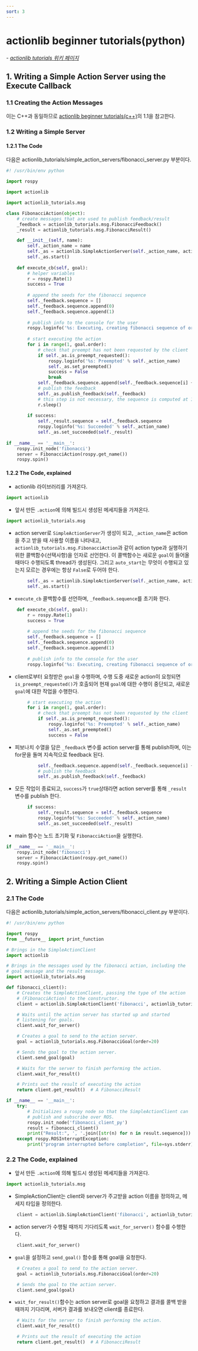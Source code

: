 ```yaml
---
sort: 3
---
```


# actionlib beginner tutorials(python)

*- [actionlib tutorials 위키 페이지](http://wiki.ros.org/actionlib/Tutorials)*

## 1. Writing a Simple Action Server using the Execute Callback

### 1.1 Creating the Action Messages
이는 C++과 동일하므로 [actionlib beginner tutorials(c++)](/0001ROS1/0002Intermediate/0001Actionlib/0002actionlibBeginnerTutorials_cpp.html/)의 1.1을 참고한다.

### 1.2 Writing a Simple Server
#### 1.2.1 The Code
다음은 actionlib_tutorials/simple_action_servers/fibonacci_server.py 부분이다.
```python
#! /usr/bin/env python

import rospy

import actionlib

import actionlib_tutorials.msg

class FibonacciAction(object):
    # create messages that are used to publish feedback/result
    _feedback = actionlib_tutorials.msg.FibonacciFeedback()
    _result = actionlib_tutorials.msg.FibonacciResult()

    def __init__(self, name):
        self._action_name = name
        self._as = actionlib.SimpleActionServer(self._action_name, actionlib_tutorials.msg.FibonacciAction, execute_cb=self.execute_cb, auto_start = False)
        self._as.start()
      
    def execute_cb(self, goal):
        # helper variables
        r = rospy.Rate(1)
        success = True
        
        # append the seeds for the fibonacci sequence
        self._feedback.sequence = []
        self._feedback.sequence.append(0)
        self._feedback.sequence.append(1)
        
        # publish info to the console for the user
        rospy.loginfo('%s: Executing, creating fibonacci sequence of order %i with seeds %i, %i' % (self._action_name, goal.order, self._feedback.sequence[0], self._feedback.sequence[1]))
        
        # start executing the action
        for i in range(1, goal.order):
            # check that preempt has not been requested by the client
            if self._as.is_preempt_requested():
                rospy.loginfo('%s: Preempted' % self._action_name)
                self._as.set_preempted()
                success = False
                break
            self._feedback.sequence.append(self._feedback.sequence[i] + self._feedback.sequence[i-1])
            # publish the feedback
            self._as.publish_feedback(self._feedback)
            # this step is not necessary, the sequence is computed at 1 Hz for demonstration purposes
            r.sleep()
          
        if success:
            self._result.sequence = self._feedback.sequence
            rospy.loginfo('%s: Succeeded' % self._action_name)
            self._as.set_succeeded(self._result)
        
if __name__ == '__main__':
    rospy.init_node('fibonacci')
    server = FibonacciAction(rospy.get_name())
    rospy.spin()
```
#### 1.2.2 The Code, explained
* actionlib 라이브러리를 가져온다.
```python
import actionlib
```

* 앞서 만든 `.action`에 의해 빌드시 생성된 메세지들을 가져온다.
```python
import actionlib_tutorials.msg
```

* action server로 `SimpleActionServer`가 생성이 되고, `_action_name`은 action을 주고 받을 때 사용할 이름을 나타내고, `actionlib_tutorials.msg.FibonacciAction`과 같이 action type과 실행하기 위한 콜백함수(선택사항)을 인자로 선언한다. 이 콜백함수는 새로운 `goal`이 들어올 때마다 수행되도록 thread가 생성된다. 그리고 `auto_start`는 무엇이 수행되고 있는지 모르는 경우에는 항상 `False`로 두어야 한다.
```python
        self._as = actionlib.SimpleActionServer(self._action_name, actionlib_tutorials.msg.FibonacciAction, execute_cb=self.execute_cb, auto_start = False)
        self._as.start()
```

* `execute_cb` 콜백함수를 선언하며, `_feedback.sequence`를 초기화 한다.
```python
    def execute_cb(self, goal):
        r = rospy.Rate(1)
        success = True
        
        # append the seeds for the fibonacci sequence
        self._feedback.sequence = []
        self._feedback.sequence.append(0)
        self._feedback.sequence.append(1)
        
        # publish info to the console for the user
        rospy.loginfo('%s: Executing, creating fibonacci sequence of order %i with seeds %i, %i' % (self._action_name, goal.order, self._feedback.sequence[0], self._feedback.sequence[1]))
```

* client로부터 요청받은 `goal`을 수행하며, 수행 도중 새로운 action이 요청되면 `is_preempt_requested()`가 호출되어 현재 `goal`에 대한 수행이 중단되고, 새로운 `goal`에 대한 작업을 수행한다.
```python
        # start executing the action
        for i in range(1, goal.order):
            # check that preempt has not been requested by the client
            if self._as.is_preempt_requested():
                rospy.loginfo('%s: Preempted' % self._action_name)
                self._as.set_preempted()
                success = False
```

* 피보나치 수열을 담은 `_feedback` 변수를 action server를 통해 publish하며, 이는 for문을 돌며 지속적으로 feedback 된다.
```python
            self._feedback.sequence.append(self._feedback.sequence[i] + self._feedback.sequence[i-1])
            # publish the feedback
            self._as.publish_feedback(self._feedback)
```

* 모든 작업이 종료되고, `success`가 `true`상태라면 action server를 통해 `_result` 변수를 publish 한다.
```python
        if success:
            self._result.sequence = self._feedback.sequence
            rospy.loginfo('%s: Succeeded' % self._action_name)
            self._as.set_succeeded(self._result)
```

* main 함수는 노드 초기화 및 `FibonacciAction`을 실행한다.
```python
if __name__ == '__main__':
    rospy.init_node('fibonacci')
    server = FibonacciAction(rospy.get_name())
    rospy.spin()
```

## 2. Writing a Simple Action Client

### 2.1 The Code
다음은 actionlib_tutorials/simple_action_servers/fibonacci_client.py 부분이다.
```python
#! /usr/bin/env python

import rospy
from __future__ import print_function

# Brings in the SimpleActionClient
import actionlib

# Brings in the messages used by the fibonacci action, including the
# goal message and the result message.
import actionlib_tutorials.msg

def fibonacci_client():
    # Creates the SimpleActionClient, passing the type of the action
    # (FibonacciAction) to the constructor.
    client = actionlib.SimpleActionClient('fibonacci', actionlib_tutorials.msg.FibonacciAction)

    # Waits until the action server has started up and started
    # listening for goals.
    client.wait_for_server()

    # Creates a goal to send to the action server.
    goal = actionlib_tutorials.msg.FibonacciGoal(order=20)

    # Sends the goal to the action server.
    client.send_goal(goal)

    # Waits for the server to finish performing the action.
    client.wait_for_result()

    # Prints out the result of executing the action
    return client.get_result()  # A FibonacciResult

if __name__ == '__main__':
    try:
        # Initializes a rospy node so that the SimpleActionClient can
        # publish and subscribe over ROS.
        rospy.init_node('fibonacci_client_py')
        result = fibonacci_client()
        print("Result:", ', '.join([str(n) for n in result.sequence]))
    except rospy.ROSInterruptException:
        print("program interrupted before completion", file=sys.stderr)
```

### 2.2 The Code, explained
* 앞서 만든 `.action`에 의해 빌드시 생성된 메세지들을 가져온다.
```python
import actionlib_tutorials.msg
```

* SimpleActionClient는 client와 server가 주고받을 action 이름을 정의하고, 메세지 타입을 정의한다.
```python
    client = actionlib.SimpleActionClient('fibonacci', actionlib_tutorials.msg.FibonacciAction)
```

* action server가 수행될 때까지 기다리도록 `wait_for_server()` 함수를 수행한다.
```python
    client.wait_for_server()
```

* `goal`을 설정하고 `send_goal()` 함수를 통해 goal을 요청한다.
```python
    # Creates a goal to send to the action server.
    goal = actionlib_tutorials.msg.FibonacciGoal(order=20)

    # Sends the goal to the action server.
    client.send_goal(goal)
```

* `wait_for_result()`함수는 action server로 goal을 요청하고 결과를 콜백 받을 때까지 기다리며, 서버가 결과를 보내오면 client를 종료한다.
```python
    # Waits for the server to finish performing the action.
    client.wait_for_result()

    # Prints out the result of executing the action
    return client.get_result()  # A FibonacciResult
```
